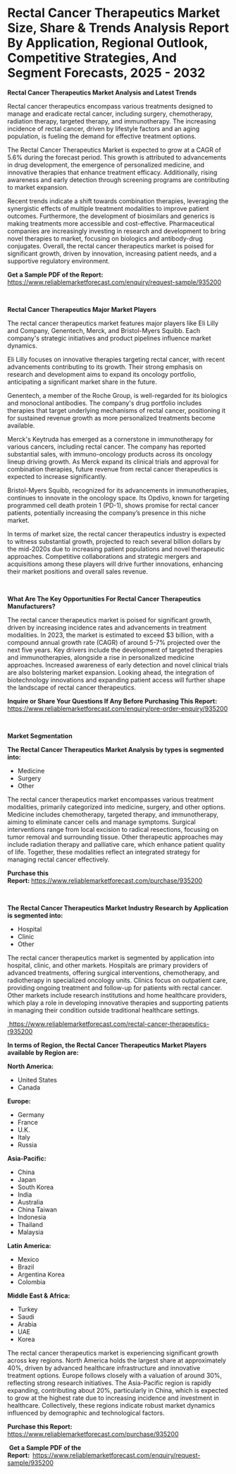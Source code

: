 <p><h1>Rectal Cancer Therapeutics Market Size, Share & Trends Analysis Report By Application, Regional Outlook, Competitive Strategies, And Segment Forecasts, 2025 - 2032</h1></p><p><strong>Rectal Cancer Therapeutics Market Analysis and Latest Trends</strong></p>
<p><p>Rectal cancer therapeutics encompass various treatments designed to manage and eradicate rectal cancer, including surgery, chemotherapy, radiation therapy, targeted therapy, and immunotherapy. The increasing incidence of rectal cancer, driven by lifestyle factors and an aging population, is fueling the demand for effective treatment options. </p><p>The Rectal Cancer Therapeutics Market is expected to grow at a CAGR of 5.6% during the forecast period. This growth is attributed to advancements in drug development, the emergence of personalized medicine, and innovative therapies that enhance treatment efficacy. Additionally, rising awareness and early detection through screening programs are contributing to market expansion. </p><p>Recent trends indicate a shift towards combination therapies, leveraging the synergistic effects of multiple treatment modalities to improve patient outcomes. Furthermore, the development of biosimilars and generics is making treatments more accessible and cost-effective. Pharmaceutical companies are increasingly investing in research and development to bring novel therapies to market, focusing on biologics and antibody-drug conjugates. Overall, the rectal cancer therapeutics market is poised for significant growth, driven by innovation, increasing patient needs, and a supportive regulatory environment.</p></p>
<p><strong>Get a Sample PDF of the Report:&nbsp;</strong> <a href="https://www.reliablemarketforecast.com/enquiry/request-sample/935200?utm_campaign=3214&utm_medium=2&utm_source=Github&utm_content=ia&utm_term=18042025&utm_id=rectal-cancer-therapeutics">https://www.reliablemarketforecast.com/enquiry/request-sample/935200</a></p>
<p>&nbsp;</p>
<p><strong>Rectal Cancer Therapeutics Major Market Players</strong></p>
<p><p>The rectal cancer therapeutics market features major players like Eli Lilly and Company, Genentech, Merck, and Bristol-Myers Squibb. Each company's strategic initiatives and product pipelines influence market dynamics.</p><p>Eli Lilly focuses on innovative therapies targeting rectal cancer, with recent advancements contributing to its growth. Their strong emphasis on research and development aims to expand its oncology portfolio, anticipating a significant market share in the future.</p><p>Genentech, a member of the Roche Group, is well-regarded for its biologics and monoclonal antibodies. The company's drug portfolio includes therapies that target underlying mechanisms of rectal cancer, positioning it for sustained revenue growth as more personalized treatments become available.</p><p>Merck's Keytruda has emerged as a cornerstone in immunotherapy for various cancers, including rectal cancer. The company has reported substantial sales, with immuno-oncology products across its oncology lineup driving growth. As Merck expand its clinical trials and approval for combination therapies, future revenue from rectal cancer therapeutics is expected to increase significantly.</p><p>Bristol-Myers Squibb, recognized for its advancements in immunotherapies, continues to innovate in the oncology space. Its Opdivo, known for targeting programmed cell death protein 1 (PD-1), shows promise for rectal cancer patients, potentially increasing the company’s presence in this niche market.</p><p>In terms of market size, the rectal cancer therapeutics industry is expected to witness substantial growth, projected to reach several billion dollars by the mid-2020s due to increasing patient populations and novel therapeutic approaches. Competitive collaborations and strategic mergers and acquisitions among these players will drive further innovations, enhancing their market positions and overall sales revenue.</p></p>
<p>&nbsp;</p>
<p><strong>What Are The Key Opportunities For Rectal Cancer Therapeutics Manufacturers?</strong></p>
<p><p>The rectal cancer therapeutics market is poised for significant growth, driven by increasing incidence rates and advancements in treatment modalities. In 2023, the market is estimated to exceed $3 billion, with a compound annual growth rate (CAGR) of around 5-7% projected over the next five years. Key drivers include the development of targeted therapies and immunotherapies, alongside a rise in personalized medicine approaches. Increased awareness of early detection and novel clinical trials are also bolstering market expansion. Looking ahead, the integration of biotechnology innovations and expanding patient access will further shape the landscape of rectal cancer therapeutics.</p></p>
<p><strong>Inquire or Share Your Questions If Any Before Purchasing This Report:</strong> <a href="https://www.reliablemarketforecast.com/enquiry/pre-order-enquiry/935200?utm_campaign=3214&utm_medium=2&utm_source=Github&utm_content=ia&utm_term=18042025&utm_id=rectal-cancer-therapeutics">https://www.reliablemarketforecast.com/enquiry/pre-order-enquiry/935200</a></p>
<p>&nbsp;</p>
<p><strong>Market Segmentation</strong></p>
<p><strong>The Rectal Cancer Therapeutics Market Analysis by types is segmented into:</strong></p>
<p><ul><li>Medicine</li><li>Surgery</li><li>Other</li></ul></p>
<p><p>The rectal cancer therapeutics market encompasses various treatment modalities, primarily categorized into medicine, surgery, and other options. Medicine includes chemotherapy, targeted therapy, and immunotherapy, aiming to eliminate cancer cells and manage symptoms. Surgical interventions range from local excision to radical resections, focusing on tumor removal and surrounding tissue. Other therapeutic approaches may include radiation therapy and palliative care, which enhance patient quality of life. Together, these modalities reflect an integrated strategy for managing rectal cancer effectively.</p></p>
<p><strong>Purchase this Report:&nbsp;</strong><a href="https://www.reliablemarketforecast.com/purchase/935200?utm_campaign=3214&utm_medium=2&utm_source=Github&utm_content=ia&utm_term=18042025&utm_id=rectal-cancer-therapeutics">https://www.reliablemarketforecast.com/purchase/935200</a></p>
<p>&nbsp;</p>
<p><strong>The Rectal Cancer Therapeutics Market Industry Research by Application is segmented into:</strong></p>
<p><ul><li>Hospital</li><li>Clinic</li><li>Other</li></ul></p>
<p><p>The rectal cancer therapeutics market is segmented by application into hospital, clinic, and other markets. Hospitals are primary providers of advanced treatments, offering surgical interventions, chemotherapy, and radiotherapy in specialized oncology units. Clinics focus on outpatient care, providing ongoing treatment and follow-up for patients with rectal cancer. Other markets include research institutions and home healthcare providers, which play a role in developing innovative therapies and supporting patients in managing their condition outside traditional healthcare settings.</p></p>
<p><a href="https://www.reliablemarketforecast.com/rectal-cancer-therapeutics-r935200?utm_campaign=3214&utm_medium=2&utm_source=Github&utm_content=ia&utm_term=18042025&utm_id=rectal-cancer-therapeutics">&nbsp;https://www.reliablemarketforecast.com/rectal-cancer-therapeutics-r935200</a></p>
<p><strong>In terms of Region, the Rectal Cancer Therapeutics Market Players available by Region are:</strong></p>
<p>
    <p> <strong> North America: </strong>
        <ul>
            <li>United States</li>
            <li>Canada</li>
        </ul>
        </p> 
    <p> <strong> Europe: </strong>
        <ul>
            <li>Germany</li>
            <li>France</li>
            <li>U.K.</li>
            <li>Italy</li>
            <li>Russia</li>
        </ul>
        </p> 
    <p> <strong> Asia-Pacific: </strong>
        <ul>
            <li>China</li>
            <li>Japan</li>
            <li>South Korea</li>
            <li>India</li>
            <li>Australia</li>
            <li>China Taiwan</li>
            <li>Indonesia</li>
            <li>Thailand</li>
            <li>Malaysia</li>
        </ul>
        </p> 
    <p> <strong> Latin America: </strong>
        <ul>
            <li>Mexico</li>
            <li>Brazil</li>
            <li>Argentina Korea</li>
            <li>Colombia</li>
        </ul>
        </p> 
    <p> <strong> Middle East & Africa: </strong>
        <ul>
            <li>Turkey</li>
            <li>Saudi</li>
            <li>Arabia</li>
            <li>UAE</li>
            <li>Korea</li>
        </ul>
    </p>
    </p>
<p><p>The rectal cancer therapeutics market is experiencing significant growth across key regions. North America holds the largest share at approximately 40%, driven by advanced healthcare infrastructure and innovative treatment options. Europe follows closely with a valuation of around 30%, reflecting strong research initiatives. The Asia-Pacific region is rapidly expanding, contributing about 20%, particularly in China, which is expected to grow at the highest rate due to increasing incidence and investment in healthcare. Collectively, these regions indicate robust market dynamics influenced by demographic and technological factors.</p></p>
<p><strong>Purchase this Report: </strong><a href="https://www.reliablemarketforecast.com/purchase/935200?utm_campaign=3214&utm_medium=2&utm_source=Github&utm_content=ia&utm_term=18042025&utm_id=rectal-cancer-therapeutics">https://www.reliablemarketforecast.com/purchase/935200</a></p>
<p>&nbsp;<strong>Get a Sample PDF of the Report:&nbsp;&nbsp;</strong><a href="https://www.reliablemarketforecast.com/enquiry/request-sample/935200?utm_campaign=3214&utm_medium=2&utm_source=Github&utm_content=ia&utm_term=18042025&utm_id=rectal-cancer-therapeutics">https://www.reliablemarketforecast.com/enquiry/request-sample/935200</a></p>
<p><strong></strong></p>
<p><p></p><p></p><p></p></p>